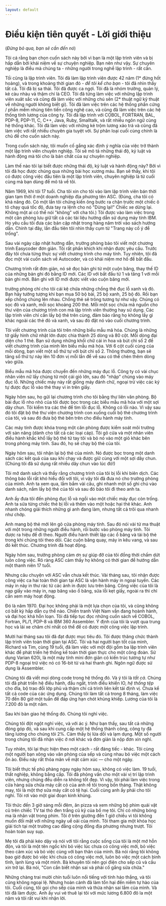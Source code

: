 ```yaml
---
layout: default
---
```


# Điều kiện tiên quyết - Lời giới thiệu

(_Đừng bỏ qua, bạn sẽ cần đến nó_)

Tôi cá rằng bạn chọn cuốn sách này bởi vì bạn là một lập trình viên và bị hấp dẫn bởi khái niệm về sự chuyện nghiệp. Bạn nên như vậy. Sự chuyên nghiệp là điều mà chúng ta - những người trong nghề lập trình - rất cần.

Tối cũng là lập trình viên. Tôi đã làm lập trình viên được 42 năm (1* đừng hốt hoảng), và trong khoảng thời gian đó - _để tôi kể cho bạn_ - tôi đã nhìn thấy tất cả. Tôi đã bị sa thải. Tôi đã được ca ngợi. Tôi đã là nhóm trưởng, quản lý, kẻ càu nhàu và thậm chí là CEO. Tôi đã từng làm việc với những lập trình viên xuât sắc và cũng đã làm việc với những chú sên (2* thuật ngữ kỹ thuật về những người không biết gì). Tôi đã làm việc trên các hệ thống phần cứng / phần mềm nhúng tiên tiến công nghệ cao, và cũng đã làm việc trên các hệ thống tính lương của công ty. Tôi đã lập trình với COBOL, FORTRAN, BAL, PDP-8, PDP-11, C, C++, Java, Ruby, Smalltalk, và rất nhiều ngôn ngữ cùng hệ thống khác. Tôi đã làm việc với những kẻ trộm lương xảo trá và cũng đã làm việc với rất nhiều chuyên gia tuyệt vời. Sự phân loại cuối cùng chính là chủ đề cho cuốn sách này.

Trong cuốn sách này, tôi muốn cố gắng xác định ý nghĩa của việc trở thành một lập trình viên chuyên nghiệp. Tôi sẽ mô tả những thái độ, kỷ luật và hành động mà tôi cho là bản chất của sự chuyên nghiệp.

Làm thế nào tôi lại biết được những thái độ, kỷ luật và hành động này? Bởi vì tôi đã học được chúng qua những bài học xương máu. Bạn sẽ thấy, khi tôi có được công việc đầu tiên là một lập trình viên, chuyên nghiệp là từ cuối cùng mà bạn dùng để mô tả về tôi.

Năm 1969, khi tôi 17 tuổi. Cha tôi xin cho tôi vào làm lập trình viên bán thời gian tạm thời ở một doanh nghiệp địa phương tên ASC. (Đúng, cha tôi có khả năng đó. Có một lần tôi chứng kiến ông bước ra chặn trước một chiếc ô tô chạy quá tốc độ, đưa tay ra lệnh cho nó "Dừng lại!" Chiếc xe dừng lại. Không một ai có thể nói "không" với cha tôi.) Tôi được vào làm việc trong một căn phòng lưu giữ tất cả các tài liệu hướng dẫn sử dụng máy tính IBM. Họ yêu cầu tôi đưa các bản cập nhật trong hàng năm trời vào sách hướng dẫn. Chính tại đây, lần đầu tiên tôi nhìn thấy cụm từ "Trang này cố ý để trống".

Sau vài ngày cập nhật hướng dẫn, trưởng phòng bảo tôi viết một chương trình Easycoder đơn giản. Tôi rất phấn khích khi nhận được yêu cầu. Trước đây tôi chưa từng thực sự viết chương trình cho máy tính. Tuy nhiên, tôi đã đọc một vài cuốn sách về Autocoder, và có khái niệm mơ hồ để bắt đầu.

Chương trình rất đơn giản, nó sẽ đọc bản ghi từ một cuộn băng, thay thế ID của những bản ghi đó bằng ID mới. Các ID với bắt đầu từ 1 và tăng 1 với mỗi bản ghi mới. Bản ghi với ID mới được viết vào cuộn băng mới.

trưởng phòng chỉ cho tôi cái kệ chứa những chồng thẻ đục lỗ xanh và đỏ. Bạn hãy tưởng tượng khi bạn mua 50 bộ bài, 25 bộ xanh, 25 bộ đỏ. Rồi bạn xếp chồng chúng lên nhau. Chồng thẻ sẽ trông tương tự như vậy. Chúng có sọc đỏ và xanh, mỗi sọc khoảng 200 thẻ. Mỗi một sọc chứa mã nguồn cho thư viện của chương trình con mà lập trình viên thường hay sử dụng. Các lập trình viên chỉ cần lấy bộ thẻ trên cùng, đảm bảo rằng họ không lấy gì khác ngoài các thẻ đỏ và xanh, và sau đó đặt nó vào cuối chương trình.

Tôi viết chương trình của tôi trên những biểu mẫu mã hóa. Chúng là những tờ giấy hình chữ nhật lớn được chia thành 25 dòng và 80 cột. Mỗi dòng đại diện cho 1 thẻ. Bạn sử dụng những khối chữ cái in hoa và bút chì số 2 để viết chương trình của mình lên biểu mẫu mã hóa. Với 6 cột cuối cùng của mỗi dòng, bạn viết một số thứ tự với bút chì số 2. Thông thường, bạn sẽ tăng số thứ tự này lên 10 đơn vị mỗi lần để về sau có thể chèn thêm dòng vào giữa.

Biểu mẫu mã hóa được chuyển đến những máy đục lỗ. Công ty có vài chục nhân viên nữ lấy chúng từ một cái giỏ lớn, sau đó "nhập" chúng vào máy đục lỗ. Những chiếc máy này rất giống máy đánh chữ, ngoại trừ việc các ký tự được đục lỗ vào thẻ thay vì in trên giấy.

Ngày hôm sau, họ gửi lại chương trình cho tôi bằng thư liên văn phòng. Bộ bài đục lỗ nho nhỏ của tôi được bọc trong các biểu mẫu mã hóa với một sợi dây chun. Tôi kiểm tra các thẻ để tìm lỗi đục lỗ. Không có lỗi nào. Vì vậy sau đó tôi đặt bộ thẻ thư viện chương trình con xuống cuối bộ thẻ chương trình của tôi, và sau đó đưa bộ thẻ bên trên cho điều hành máy tính.

Các máy tính được khóa trong một căn phòng được kiểm soát môi trường với sàn nâng (dành cho tất cả các loại cáp). Tôi gõ cửa và một nhân viên điều hành khắc khổ lấy bộ thẻ từ tay tôi và bỏ nó vào một giỏ khác bên trong phòng máy tính. Sau đó, họ sẽ chạy bộ thẻ của tôi.

Ngày hôm sau, tôi nhận lại bộ thẻ của mình. Nó được bọc trong một danh sách các kết quả của sau khi chạy và được giữ cùng với một sợi dây chun. (Chúng tôi đã sử dụng rất nhiều dây chun vào lúc đó!)

Tôi mở danh sách và thấy rằng chương trình của tôi bị lỗi khi biên dịch. Các thông báo lỗi rất khó hiểu đối với tôi, vì vậy tôi đã đưa nó cho trưởng phòng của mình. Anh ta xem qua, lầm bầm vài câu, ghi nhanh một số ghi chú vào danh sách, nắm lấy bộ thẻ của tôi và sau đó bảo tôi đi theo anh ta.

Anh ấy đưa tôi đến phòng đục lỗ và ngồi vào một chiếc máy đục còn trống. Anh ta sửa từng chiếc thẻ bị lỗi và thêm vào một hoặc hai thẻ khác. Anh nhanh chóng giải thích những gì anh đang làm, nhưng tất cả trôi qua nhanh như chớp.

Anh mang bộ thẻ mới lên gõ cửa phòng máy tính. Sau đó nói vài từ ma thuật với một trong những người điều hành, rồi bước vào phòng máy tính. Tôi được ra hiệu để đi theo. Người điều hành thiết lập các ổ băng và tải bộ thẻ trong khi chúng tôi theo dõi. Các cuộn băng quay, máy in kêu vang, và sau đó kết thúc. Chương trình đã hoạt động.

Ngày hôm sau, trưởng phòng cảm ơn sự giúp đỡ của tôi đồng thời chấm dứt luôn công việc. Rõ ràng ASC cảm thấy họ không có thời gian để hướng dẫn một thanh niên 17 tuổi.

Nhưng câu chuyện với ASC vẫn chưa kết thúc. Vài tháng sau, tôi nhận được công việc ca hai toàn thời gian tại ASC là vận hành máy in ngoại tuyến. Các máy in này in thư rác từ các ảnh in được lưu trên băng. Công việc của tôi là nạp giấy vào máy in, nạp băng vào ổ băng, sửa lỗi kẹt giấy, ngoài ra thì chỉ cần xem máy hoạt động.

Đó là năm 1970. Đại học không phải là một lựa chọn của tôi, và cũng không có bất kỳ hấp dẫn cụ thể nào. Chiến tranh Việt Nam vẫn đang hoành hành, và đại học khá hỗn loạn. Tôi đã tiếp tục đọc những cuốn sách về COBOL, Fortran, PL/1, PDP-8 và IBM 360 Assembler. Ý định của tôi là vượt qua trung học và lái xe chăm chỉ nhất có thể để có được một công việc lập trình.

Mười hai tháng sau tôi đã đạt được mục tiêu đó. Tôi được thăng chức thành lập trình viên toàn thời gian tại ASC. Tôi và hai người bạn tốt của mình, Richard và Tim, cùng 19 tuổi, đã làm việc với một đội gồm ba lập trình viên khác để phát triển hệ thống kế toán thời gian thực cho một công đoàn. Sử dụng Varian 620i, là một máy tính mini đơn giản có kiến trúc tương tự như PDP-8 ngoại trừ việc nó có 16-bit từ và hai thanh ghi. Ngôn ngữ được sử dụng là Assembler.

Chúng tôi đã viết mọi dòng code trong hệ thống đó. Và ý tôi là _tất cả_. Chúng tôi đã phát triển hệ điều hành, đầu ngắt, trình điều khiển IO, _hệ thống tệp_ cho đĩa, bộ trao đổi lớp phủ và thậm chí cả trình liên kết tái định vị. Chưa kể tất cả code của các ứng dụng. Chúng tôi làm tất cả trong 8 tháng, làm việc 70 đến 80 giờ một tuần để đáp ứng hạn chót khủng khiếp. Lương của tôi là 7.200 đô la một năm.

Sau khi bàn giao hệ thống đó. Chúng tôi nghỉ việc.

Chúng tôi đột ngột nghỉ việc, và với ác ý. Như bạn thấy, sau tất cả những đóng góp đó, và sau khi cung cấp một hệ thống thành công, công ty đã tăng lương cho chúng tôi 2%. Cảm thấy bị lừa dối và lạm dụng. Một số người trong chúng tôi đã nhận việc ở nơi khác và đơn giản là nộp đơn xin nghỉ.

Tuy nhiên, tôi lại thực hiện theo một cách - rất đáng tiếc - khác. Tôi cùng một người bạn xông vào văn phòng của sếp và cùng nhau bỏ việc một cách ồn ào. Điều này rất thỏa mãn về mặt cảm xúc — cho một ngày.

Tôi biết thực tế phũ phàng ngay ngày hôm sau, không có việc làm. 19 tuổi, thất nghiệp, không bằng cấp. Tôi đã phỏng vấn cho một vài vị trí lập trình viên, nhưng chúng đều diễn ra không tốt đẹp. Vì vậy, tôi phải làm việc trong cửa hàng sửa chữa máy cắt cỏ của anh rể tôi trong bốn tháng. Thật không may, tôi là một thợ sửa máy cắt cỏ tệ hại. Cuối cùng anh ấy phải cho tôi nghỉ. Tôi rơi vào một giai đoạn kinh khủng.

Tôi thức đến 3 giờ sáng mỗi đêm, ăn pizza và xem những bộ phim quái vật cũ trên chiếc TV tai thỏ đen trắng cũ kỹ của bố mẹ tôi. Chỉ có những bóng ma là nhân vật trong phim. Tôi ở trên giường đến 1 giờ chiều vì tôi không muốn đối mặt với những ngày uể oải của mình. Tôi tham gia một khóa học giải tích tại một trường cao đẳng cộng đồng địa phương nhưng trượt. Tôi hoàn toàn suy sụp.

Mẹ tôi đã phải kéo dậy và nói với tôi rằng cuộc sống của tôi là một mớ hỗn độn, và tôi là một tên ngốc khi bỏ việc lúc chưa có công việc mới, bỏ việc theo cảm xúc và bỏ việc cùng với bạn thân của mình. Bà nói rằng tôi không bao giờ được bỏ việc khi chưa có công việc mới, luôn bỏ việc một cách bình tĩnh, lạnh lùng và một mình. Bà khuyên tôi nên gọi điện cho sếp cũ và cầu xin trở lại. Bà nói, "Con cần biết nhận sai và phải cố gắng sửa chữa."

Những chàng trai mười chín tuổi luôn nổi tiếng với tính háo thắng, và tôi cũng không ngoại lệ. Nhưng hoàn cảnh đã làm tổn hại đến niềm tự hào của tôi. Cuối cùng, tôi gọi cho sếp của mình và thừa nhận sai lầm của mình. Và tôi đã làm được. Anh ấy vui vẻ thuê lại tôi với mức lương 6.800 đô la một năm và tôi rất vui khi nhận lời.

